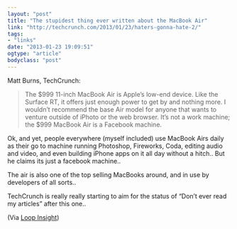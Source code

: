 ```yaml
---
layout: "post"
title: "The stupidest thing ever written about the MacBook Air"
link: "http://techcrunch.com/2013/01/23/haters-gonna-hate-2/"
tags: 
- "links"
date: "2013-01-23 19:09:51"
ogtype: "article"
bodyclass: "post"
---
```


Matt Burns, TechCrunch:

> The $999 11-inch MacBook Air is Apple’s low-end device. Like the Surface RT, it offers just enough power to get by and nothing more. I wouldn’t recommend the base Air model for anyone that wants to venture outside of iPhoto or the web browser. It’s not a work machine; the $999 MacBook Air is a Facebook machine.

Ok, and yet, people everywhere (myself included) use MacBook Airs daily as their go to machine running Photoshop, Fireworks, Coda, editing audio and video, and even building iPhone apps on it all day without a hitch.. But he claims its just a facebook machine..

The air is also one of the top selling MacBooks around, and in use by developers of all sorts..

TechCrunch is really really starting to aim for the status of “Don’t ever read my articles” after this one..

(Via [Loop Insight](http://www.loopinsight.com/2013/01/23/the-stupidest-thing-ever-written-about-the-macbook-air/))